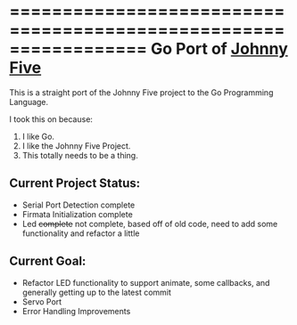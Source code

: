 =================================================================
Go Port of [Johnny Five](https://github.com/rwaldron/johnny-five)
=================================================================

This is a straight port of the Johnny Five project to the Go
Programming Language.

I took this on because:

1. I like Go.
2. I like the Johnny Five Project.
3. This totally needs to be a thing.

Current Project Status:
-----------------------

* Serial Port Detection complete
* Firmata Initialization complete
* Led ~~complete~~ not complete, based off of old code, need to add some functionality and refactor a little

Current Goal:
-------------

* Refactor LED functionality to support animate, some callbacks, and generally getting up to the latest commit
* Servo Port
* Error Handling Improvements
